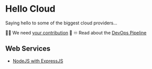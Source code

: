# Hello Cloud

Saying hello to some of the biggest cloud providers...

✍🏼 We need [your contribution](./contribute.md) 👀
♾️ Read about the [DevOps Pipeline](./devops.md)

## Web Services

- [NodeJS with ExpressJS](./services/nodejs-expressjs.md)
